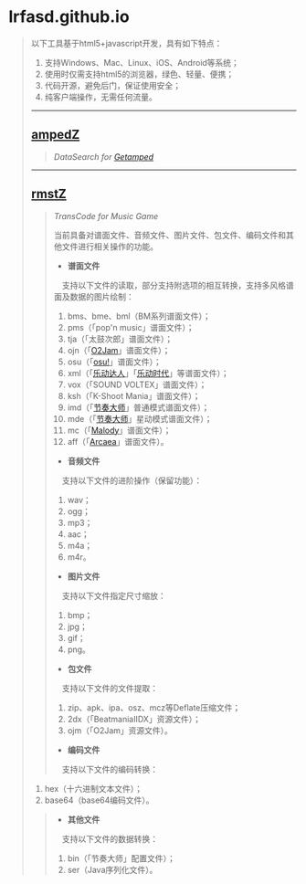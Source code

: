 # lrfasd.github.io
>以下工具基于html5+javascript开发，具有如下特点：
>1. 支持Windows、Mac、Linux、iOS、Android等系统；
>2. 使用时仅需支持html5的浏览器，绿色、轻量、便携；
>3. 代码开源，避免后门，保证使用安全；
>4. 纯客户端操作，无需任何流量。
>
>---
>
>## [ampedZ](https://lrfasd.github.io/ampedZ/)
>>*DataSearch for [Getamped](http://bfo.sdo.com/)*
>
>---
>
>## [rmstZ](https://lrfasd.github.io/rmstZ/)
>>*TransCode for Music Game*
>>
>>当前具备对谱面文件、音频文件、图片文件、包文件、编码文件和其他文件进行相关操作的功能。
>>
>>* **谱面文件**
>>
>>　支持以下文件的读取，部分支持附选项的相互转换，支持多风格谱面及数据的图片绘制：
>>1. bms、bme、bml（BM系列谱面文件）；
>>2. pms（「pop'n music」谱面文件）；
>>3. tja（「太鼓次郎」谱面文件）；
>>4. ojn（「[O2Jam](http://www.o2jam.com/)」谱面文件）；
>>5. osu（「[osu!](https://osu.ppy.sh/)」谱面文件）；
>>6. xml（「[乐动达人](http://yd2012.redatoms.com/)」「[乐动时代](http://www.ydsd.com/)」等谱面文件）；
>>7. vox（「SOUND VOLTEX」谱面文件）；
>>8. ksh（「K-Shoot Mania」谱面文件）；
>>9. imd（「[节奏大师](http://da.qq.com/)」普通模式谱面文件）；
>>10. mde（「[节奏大师](http://da.qq.com/)」星动模式谱面文件）；
>>11. mc（「[Malody](http://m.mugzone.net/)」谱面文件）；
>>12. aff（「[Arcaea](https://arcaea.lowiro.com/)」谱面文件）。
>>
>>* **音频文件**
>>
>>　支持以下文件的进阶操作（保留功能）：
>>1. wav；
>>2. ogg；
>>3. mp3；
>>4. aac；
>>5. m4a；
>>6. m4r。
>>
>>* **图片文件**
>>
>>　支持以下文件指定尺寸缩放：
>>1. bmp；
>>2. jpg；
>>3. gif；
>>4. png。
>>
>>* **包文件**
>>
>>　支持以下文件的文件提取：
>>1. zip、apk、ipa、osz、mcz等Deflate压缩文件；
>>2. 2dx（「BeatmaniaIIDX」资源文件）；
>>3. ojm（「O2Jam」资源文件）。
>>
>>* **编码文件**
>>
>>　支持以下文件的编码转换：
>1. hex（十六进制文本文件）；
>2. base64（base64编码文件）。
>>
>>* **其他文件**
>>
>>　支持以下文件的数据转换：
>>1. bin（「节奏大师」配置文件）；
>>2. ser（Java序列化文件）。
